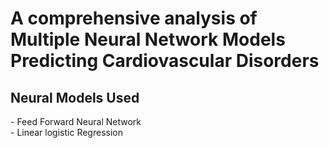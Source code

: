 <h1> A comprehensive analysis of Multiple Neural Network Models Predicting Cardiovascular Disorders </h1> 
<h2> Neural Models Used </h2>
  - Feed Forward Neural Network <br>
  - Linear logistic Regression 

